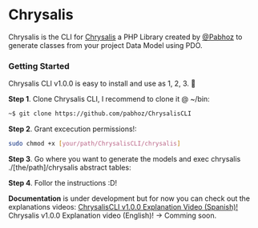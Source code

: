 # Chrysalis
Chrysalis is the CLI for [Chrysalis](https://github.com/pabhoz/Chrysalis) a PHP Library created by [@Pabhoz](https://github.com/pabhoz) to generate classes from your project Data Model using PDO.

### Getting Started
Chrysalis CLI v1.0.0 is easy to install and use as 1, 2, 3. 🙌

**Step 1**. Clone Chrysalis CLI, I recommend to clone it @ ~/bin:
```bash
~$ git clone https://github.com/pabhoz/ChrysalisCLI
```

**Step 2**. Grant excecution permissions!:
```bash
sudo chmod +x [your/path/ChrysalisCLI/chrysalis]
```

**Step 3**. Go where you want to generate the models and exec chrysalis ./[the/path]/chrysalis abstract tables:

**Step 4**. Follor the instructions :D!

**Documentation** is under development but for now you can check out the explanations videos:
[ChrysalisCLI v1.0.0 Explanation Video (Spanish)!](https://www.youtube.com/watch?v=E8siX2TLl0U&feature=youtu.be)
Chrysalis v1.0.0 Explanation video (English)! -> Comming soon.

